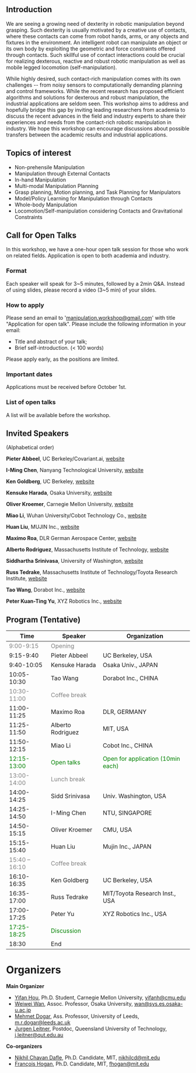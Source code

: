 ## Introduction
We are seeing a growing need of dexterity in robotic manipulation beyond grasping. Such dexterity is usually motivated by a creative use of contacts, where these contacts can come from robot hands, arms, or any objects and fixtures in the environment. An intelligent robot can manipulate an object or its own body by exploiting the geometric and force constraints offered through contacts. Such skillful use of contact interactions could  be crucial for realizing dexterous, reactive and robust robotic manipulation as well as mobile legged locomotion (self-manipulation).

While highly desired, such contact-rich manipulation comes with its own challenges -- from noisy sensors to computationally demanding planning and control frameworks. While the recent research has proposed efficient algorithms and solutions for dexterous and robust manipulation, the industrial applications are seldom seen. This workshop aims to address and hopefully bridge this gap by inviting leading researchers from academia to discuss the recent advances in the field and industry experts to share their experiences and needs from the contact-rich robotic manipulation in industry. We hope this workshop can encourage discussions about possible transfers between the academic results and industrial applications.

## Topics of interest
- Non-prehensile Manipulation
- Manipulation through External Contacts
- In-hand Manipulation
- Multi-modal Manipulation Planning
- Grasp planning, Motion planning, and Task Planning for Manipulators
- Model/Policy Learning for Manipulation through Contacts
- Whole-body Manipulation
- Locomotion/Self-manipulation considering Contacts and Gravitational Constraints

## Call for Open Talks
In this workshop, we have a one-hour open talk session for those who work on related fields. Application is open to both academia and industry.

### Format
Each speaker will speak for 3\~5 minutes, followed by a 2min Q&A. Instead of using slides, please record a video (3\~5 min) of your slides.

### How to apply
Please send an email to 'manipulation.workshop@gmail.com' with title "Application for open talk".
Please include the following information in your email:
- Title and abstract of your talk;
- Brief self-introduction. (< 100 words)

Please apply early, as the positions are limited.

### Important dates
Applications must be received before October 1st.

### List of open talks
A list will be available before the workshop.


## Invited Speakers
(Alphabetical order)

**Pieter Abbeel**, UC Berkeley/Covariant.ai, [website](https://people.eecs.berkeley.edu/~pabbeel/)

**I-Ming Chen**, Nanyang Technological University, [website](https://www.ntu.edu.sg/home/michen/)


**Ken Goldberg**, UC Berkeley, [website](https://goldberg.berkeley.edu/)

**Kensuke Harada**, Osaka University, [website](http://www.hlab.sys.es.osaka-u.ac.jp/people/harada/)

**Oliver Kroemer**, Carnegie Mellon University, [website](https://www.ri.cmu.edu/ri-faculty/oliver-kroemer/)

**Miao Li**, Wuhan University/Cobot Technology Co., [website](https://miaoli.github.io/)

**Huan Liu**, MUJIN Inc., [website](https://www.mujin.co.jp/en/)

**Maximo Roa**, DLR German Aerospace Center, [website](https://rmc.dlr.de/rm/en/staff/maximo.roa/)

**Alberto Rodriguez**, Massachusetts Institute of Technology, [website](http://meche.mit.edu/people/faculty/ALBERTOR@MIT.EDU)

**Siddhartha Srinivasa**, University of Washington, [website](https://goodrobot.ai/)

**Russ Tedrake**, Massachusetts Institute of Technology/Toyota Research Institute, [website](http://groups.csail.mit.edu/locomotion/russt.html)

**Tao Wang**, Dorabot Inc., [website](https://dorabot.com/)

**Peter Kuan-Ting Yu**, XYZ Robotics Inc., [website](https://www.xyzrobotics.ai/)

## Program (Tentative)

Time | Speaker | Organization
------------ | ------------- | -------------
<font color="grey">9:00-9:15</font> | <font color="grey">Opening</font> |
9:15-9:40 | Pieter Abbeel | UC Berkeley, USA
9:40-10:05 | Kensuke Harada | Osaka Univ., JAPAN
10:05-10:30 | Tao Wang | Dorabot Inc., CHINA
<font color="grey">10:30-11:00 </font> | <font color="grey">Coffee break</font> |
11:00-11:25 | Maximo Roa | DLR, GERMANY
11:25-11:50 | Alberto Rodriguez | MIT, USA
11:50-12:15 | Miao Li | Cobot Inc., CHINA
<font color="green"> 12:15-13:00 </font> | <font color="green">Open talks</font> | <font color="green">Open for application (10min each)</font>
<font color="grey">13:00-14:00 </font> | <font color="grey">Lunch break</font> |
14:00-14:25 | Sidd Srinivasa | Univ. Washington, USA
14:25-14:50 | I-Ming Chen | NTU, SINGAPORE
14:50-15:15 | Oliver Kroemer | CMU, USA
15:15-15:40 | Huan Liu | Mujin Inc., JAPAN
<font color="grey"> 15:40 – 16:10 </font> | <font color="grey">Coffee break</font> |
16:10-16:35 | Ken Goldberg | UC Berkeley, USA
16:35-17:00 | Russ Tedrake | MIT/Toyota Research Inst., USA
17:00-17:25 | Peter Yu | XYZ Robotics Inc., USA
<font color="green"> 17:25-18:25 </font> | <font color="green">Discussion</font> |
18:30 | End |



# Organizers

**Main Organizer**
- [Yifan Hou](http://www.cs.cmu.edu/~yifanh/), Ph.D. Student, Carnegie Mellon University, yifanh@cmu.edu
- [Weiwei Wan](https://sites.google.com/site/weiweilab/), Assoc. Professor, Osaka University, wan@sys.es.osaka-u.ac.jp
- [Mehmet Dogar](https://engineering.leeds.ac.uk/staff/743/dr_mehmet_dogar), Ass. Professor, University of Leeds, m.r.dogar@leeds.ac.uk
- [Jurgen Leitner](https://staff.qut.edu.au/staff/j.leitner), Postdoc, Queensland University of Technology, j.leitner@qut.edu.au

**Co-organizers**
- [Nikhil Chavan Dafle](https://nikhilcd.mit.edu/), Ph.D. Candidate, MIT, nikhilcd@mit.edu
- [François Hogan](https://www.linkedin.com/in/francois-hogan-2b4025b6), Ph.D. Candidate, MIT, fhogan@mit.edu
